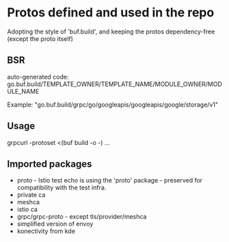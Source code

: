 # Protos defined and used in the repo

Adopting the style of 'buf.build', and keeping the protos dependency-free (except the proto itself)


## BSR

auto-generated code:
  go.buf.build/TEMPLATE_OWNER/TEMPLATE_NAME/MODULE_OWNER/MODULE_NAME

Example: 
"go.buf.build/grpc/go/googleapis/googleapis/google/storage/v1"

## Usage

grpcurl -protoset <(buf build -o -) ...


## Imported packages

- proto - Istio test echo is using the 'proto' package - preserved for compatibility with the test infra. 
- private ca
- meshca
- istio ca
- grpc/grpc-proto - except tls/provider/meshca
- simplified version of envoy
- konectivity from kde
